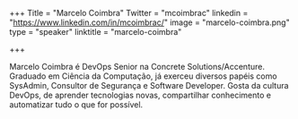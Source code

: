 +++
Title = "Marcelo Coimbra"
Twitter = "mcoimbrac"
linkedin = "https://www.linkedin.com/in/mcoimbrac/"
image = "marcelo-coimbra.png"
type = "speaker"
linktitle = "marcelo-coimbra"

+++

Marcelo Coimbra é DevOps Senior na Concrete Solutions/Accenture. Graduado em Ciência da Computação, já exerceu diversos papéis como SysAdmin, Consultor de Segurança e Software Developer. Gosta da cultura DevOps, de aprender tecnologias novas, compartilhar conhecimento e automatizar tudo o que for possível.
